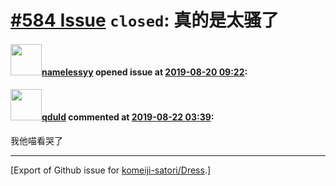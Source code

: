 # [\#584 Issue](https://github.com/komeiji-satori/Dress/issues/584) `closed`: 真的是太骚了

#### <img src="https://avatars.githubusercontent.com/u/20656535?u=5a00e3a53ffed156a2768acbfae4fd983412b8af&v=4" width="50">[namelessyy](https://github.com/namelessyy) opened issue at [2019-08-20 09:22](https://github.com/komeiji-satori/Dress/issues/584):



#### <img src="https://avatars.githubusercontent.com/u/23184084?u=784ba0e7bc12c328ca7831114181b929dade159f&v=4" width="50">[qduld](https://github.com/qduld) commented at [2019-08-22 03:39](https://github.com/komeiji-satori/Dress/issues/584#issuecomment-523733874):

我他喵看哭了


-------------------------------------------------------------------------------



[Export of Github issue for [komeiji-satori/Dress](https://github.com/komeiji-satori/Dress).]
